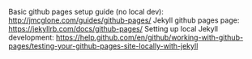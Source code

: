 Basic github pages setup guide (no local dev): http://jmcglone.com/guides/github-pages/
Jekyll github pages page: https://jekyllrb.com/docs/github-pages/
Setting up local Jekyll development: https://help.github.com/en/github/working-with-github-pages/testing-your-github-pages-site-locally-with-jekyll
